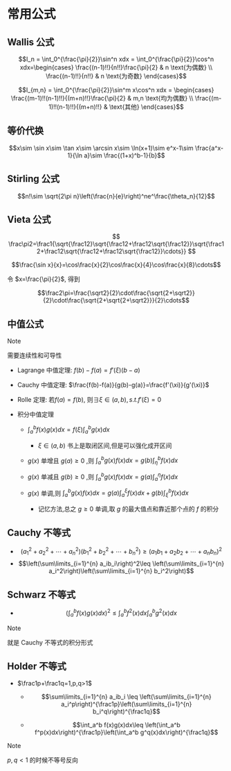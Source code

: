 # 常用公式

## Wallis 公式

$$I_n = \int_0^{\frac{\pi}{2}}\sin^n xdx = \int_0^{\frac{\pi}{2}}\cos^n xdx=\begin{cases} \frac{(n-1)!!}{n!!}\frac{\pi}{2} & n \text{为偶数} \\ \frac{(n-1)!!}{n!!} & n \text{为奇数} \end{cases}$$

$$I_{m,n} = \int_0^{\frac{\pi}{2}}\sin^m x\cos^n xdx = \begin{cases} \frac{(m-1)!!(n-1)!!}{(m+n)!!}\frac{\pi}{2} & m,n \text{均为偶数} \\ \frac{(m-1)!!(n-1)!!}{(m+n)!!} & \text{其他} \end{cases}$$

## 等价代换

$$x\sim \sin x\sim \tan x\sim \arcsin x\sim \ln(x+1)\sim e^x-1\sim \frac{a^x-1}{\ln a}\sim \frac{(1+x)^b-1}{b}$$


## Stirling 公式

$$n!\sim \sqrt{2\pi n}\left(\frac{n}{e}\right)^ne^\frac{\theta_n}{12}$$


## Vieta 公式

$$
\frac\pi2=\frac1{\sqrt{\frac12}\sqrt{\frac12+\frac12\sqrt{\frac12}}\sqrt{\frac12+\frac12\sqrt{\frac12+\frac12\sqrt{\frac12}}\cdots}}
$$

$$\frac{\sin x}{x}=\cos\frac{x}{2}\cos\frac{x}{4}\cos\frac{x}{8}\cdots$$

令 $x=\frac{\pi}{2}$, 得到

$$\frac2\pi=\frac{\sqrt2}{2}\cdot\frac{\sqrt{2+\sqrt2}}{2}\cdot\frac{\sqrt{2+\sqrt{2+\sqrt2}}}{2}\cdots$$

## 中值公式

> [!NOTE]
> 需要连续性和可导性

- Lagrange 中值定理: $f(b)-f(a)=f'(\xi)(b-a)$

- Cauchy 中值定理: $\frac{f(b)-f(a)}{g(b)-g(a)}=\frac{f'(\xi)}{g'(\xi)}$

- Rolle 定理: 若$f(a)=f(b)$, 则$\exists \xi\in(a,b),s.t.f'(\xi)=0$

- 积分中值定理

    - $\int_a^bf(x)g(x)dx=f(\xi)\int_a^bg(x)dx$
        
        - $\xi\in (a,b)$ 书上是取闭区间,但是可以强化成开区间 

    - $g(x)$ 单增且 $g(a)\geq 0$ ,则 $\int_a^bg(x)f(x)dx=g(b)\int_\eta^bf(x)dx$

    - $g(x)$ 单减且 $g(b)\geq 0$ ,则 $\int_a^bg(x)f(x)dx=g(a)\int_a^\eta f(x)dx$

    - $g(x)$ 单调,则 $\int_a^bg(x)f(x)dx=g(a)\int_a^\xi f(x)dx+g(b)\int_\xi^bf(x)dx$

        - 记忆方法,总之 $g\geq 0$ 单调,取 $g$ 的最大值点和靠近那个点的 $f$ 的积分


## Cauchy 不等式
- $$\left(a_1^2+a_2^2+\cdots+a_n^2\right)\left(b_1^2+b_2^2+\cdots+b_n^2\right)\geq \left(a_1b_1+a_2b_2+\cdots+a_nb_n\right)^2$$
- $$\left(\sum\limits_{i=1}^{n} a_ib_i\right)^2\leq \left(\sum\limits_{i=1}^{n} a_i^2\right)\left(\sum\limits_{i=1}^{n} b_i^2\right)$$

## Schwarz 不等式
- $$\left(\int_a^b f(x)g(x)dx\right)^2\leq \int_a^b f^2(x)dx\int_a^b g^2(x)dx$$

> [!NOTE]
> 就是 Cauchy 不等式的积分形式

## Holder 不等式
- $\frac1p+\frac1q=1,p,q>1$
    
    - $$\sum\limits_{i=1}^{n} a_ib_i \leq \left(\sum\limits_{i=1}^{n} a_i^p\right)^{\frac1p}\left(\sum\limits_{i=1}^{n} b_i^q\right)^{\frac1q}$$

    - $$\int_a^b f(x)g(x)dx\leq \left(\int_a^b f^p(x)dx\right)^{\frac1p}\left(\int_a^b g^q(x)dx\right)^{\frac1q}$$

> [!NOTE]
> $p,q<1$ 的时候不等号反向








